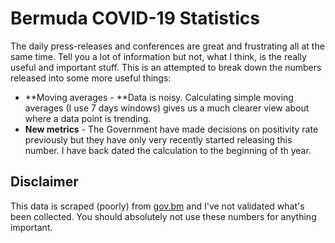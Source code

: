<script src="https://code.highcharts.com/highcharts.js">
</script>
<script src="https://code.highcharts.com/modules/exporting.js">
</script>
<script src="https://code.highcharts.com/modules/export-data.js">
</script>
<script src="https://code.highcharts.com/modules/accessibility.js">
</script>
<script src="https://code.highcharts.com/modules/data.js">
</script>
# Bermuda COVID-19 Statistics

The daily press-releases and conferences are great and frustrating all at the same time. Tell you a lot of information but not, what I think, is the really useful and important stuff. This is an attempted to break down the numbers released into some more useful things:

* **Moving averages - **Data is noisy. Calculating simple moving averages (I use 7 days windows) gives us a much clearer view about where a data point is trending.
* **New metrics** - The Government have made decisions on positivity rate previously but they have only very recently started releasing this number. I have back dated the calculation to the beginning of th year.

## Disclaimer

This data is scraped (poorly) from [gov.bm](https://www.gov.bm) and I've not validated what's been collected. You should absolutely not use these numbers for anything important.

<figure class="highcharts-figure">
    <div id="posRateContainer"></div>
</figure>

<figure class="highcharts-figure">
    <div id="newPositiveCasesContainer"></div>
</figure>

<figure class="highcharts-figure">
    <div id="activeCasesContainer"></div>
</figure>


<script>
posRateOptions = {
        chart: {
            type: 'spline'
        },
        title: {
            text: 'Bermuda COVID-19 Positivity Rate'
        },
        tooltip: {
            valueDecimals: 2,
            shared: true,
            split: false
        },
        subtitle: {
            text: "Daily and 7 day rolling average of Bermuda's COVID-19 positivity rates."
        },
        data: {
            csvURL: 'https://raw.githubusercontent.com/cj13579/bda-covid/main/csv/positivity_rate.csv',
        }
    }
    newPositiveCasesOptions = {
        chart: {
            type: 'spline'
        },
        title: {
            text: 'Bermuda COVID-19 new positive cases'
        },
        tooltip: {
            valueDecimals: 2,
            shared: true,
            split: false
        },
    subtitle: {
        text: "Daily and 7 day rolling average of Bermuda's COVID-19 new positive cases."
    },
    data: {
        csvURL: 'https://raw.githubusercontent.com/cj13579/bda-covid/main/csv/positive_cases.csv',
    }
}
activeCasesOptions = {
    chart: {
        type: 'spline'
    },
    title: {
        text: 'Bermuda COVID-19 Active Cases'
    },
    tooltip: {
        valueDecimals: 2,
        shared: true,
        split: false
    },
    subtitle: {
        text: "Daily and 7 day rolling average of Bermuda's COVID-19 active COVID-19 cases."
    },
    data: {
        csvURL: 'https://raw.githubusercontent.com/cj13579/bda-covid/main/csv/active_cases.csv',
    }
}
Highcharts.chart('posRateContainer', posRateOptions);
Highcharts.chart('activeCasesContainer', activeCasesOptions);
Highcharts.chart('newPositiveCasesContainer', newPositiveCasesOptions);
</script>